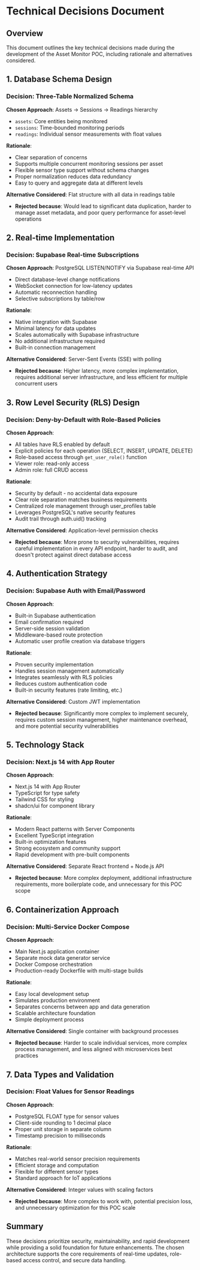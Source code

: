 # Technical Decisions Document

## Overview
This document outlines the key technical decisions made during the development of the Asset Monitor POC, including rationale and alternatives considered.

## 1. Database Schema Design

### Decision: Three-Table Normalized Schema
**Chosen Approach**: Assets → Sessions → Readings hierarchy
- `assets`: Core entities being monitored
- `sessions`: Time-bounded monitoring periods
- `readings`: Individual sensor measurements with float values

**Rationale**:
- Clear separation of concerns
- Supports multiple concurrent monitoring sessions per asset
- Flexible sensor type support without schema changes
- Proper normalization reduces data redundancy
- Easy to query and aggregate data at different levels

**Alternative Considered**: Flat structure with all data in readings table
- **Rejected because**: Would lead to significant data duplication, harder to manage asset metadata, and poor query performance for asset-level operations

## 2. Real-time Implementation

### Decision: Supabase Real-time Subscriptions
**Chosen Approach**: PostgreSQL LISTEN/NOTIFY via Supabase real-time API
- Direct database-level change notifications
- WebSocket connection for low-latency updates
- Automatic reconnection handling
- Selective subscriptions by table/row

**Rationale**:
- Native integration with Supabase
- Minimal latency for data updates
- Scales automatically with Supabase infrastructure
- No additional infrastructure required
- Built-in connection management

**Alternative Considered**: Server-Sent Events (SSE) with polling
- **Rejected because**: Higher latency, more complex implementation, requires additional server infrastructure, and less efficient for multiple concurrent users

## 3. Row Level Security (RLS) Design

### Decision: Deny-by-Default with Role-Based Policies
**Chosen Approach**: 
- All tables have RLS enabled by default
- Explicit policies for each operation (SELECT, INSERT, UPDATE, DELETE)
- Role-based access through `get_user_role()` function
- Viewer role: read-only access
- Admin role: full CRUD access

**Rationale**:
- Security by default - no accidental data exposure
- Clear role separation matches business requirements
- Centralized role management through user_profiles table
- Leverages PostgreSQL's native security features
- Audit trail through auth.uid() tracking

**Alternative Considered**: Application-level permission checks
- **Rejected because**: More prone to security vulnerabilities, requires careful implementation in every API endpoint, harder to audit, and doesn't protect against direct database access

## 4. Authentication Strategy

### Decision: Supabase Auth with Email/Password
**Chosen Approach**:
- Built-in Supabase authentication
- Email confirmation required
- Server-side session validation
- Middleware-based route protection
- Automatic user profile creation via database triggers

**Rationale**:
- Proven security implementation
- Handles session management automatically
- Integrates seamlessly with RLS policies
- Reduces custom authentication code
- Built-in security features (rate limiting, etc.)

**Alternative Considered**: Custom JWT implementation
- **Rejected because**: Significantly more complex to implement securely, requires custom session management, higher maintenance overhead, and more potential security vulnerabilities

## 5. Technology Stack

### Decision: Next.js 14 with App Router
**Chosen Approach**:
- Next.js 14 with App Router
- TypeScript for type safety
- Tailwind CSS for styling
- shadcn/ui for component library

**Rationale**:
- Modern React patterns with Server Components
- Excellent TypeScript integration
- Built-in optimization features
- Strong ecosystem and community support
- Rapid development with pre-built components

**Alternative Considered**: Separate React frontend + Node.js API
- **Rejected because**: More complex deployment, additional infrastructure requirements, more boilerplate code, and unnecessary for this POC scope

## 6. Containerization Approach

### Decision: Multi-Service Docker Compose
**Chosen Approach**:
- Main Next.js application container
- Separate mock data generator service
- Docker Compose orchestration
- Production-ready Dockerfile with multi-stage builds

**Rationale**:
- Easy local development setup
- Simulates production environment
- Separates concerns between app and data generation
- Scalable architecture foundation
- Simple deployment process

**Alternative Considered**: Single container with background processes
- **Rejected because**: Harder to scale individual services, more complex process management, and less aligned with microservices best practices

## 7. Data Types and Validation

### Decision: Float Values for Sensor Readings
**Chosen Approach**:
- PostgreSQL FLOAT type for sensor values
- Client-side rounding to 1 decimal place
- Proper unit storage in separate column
- Timestamp precision to milliseconds

**Rationale**:
- Matches real-world sensor precision requirements
- Efficient storage and computation
- Flexible for different sensor types
- Standard approach for IoT applications

**Alternative Considered**: Integer values with scaling factors
- **Rejected because**: More complex to work with, potential precision loss, and unnecessary optimization for this POC scale

## Summary

These decisions prioritize security, maintainability, and rapid development while providing a solid foundation for future enhancements. The chosen architecture supports the core requirements of real-time updates, role-based access control, and secure data handling.
